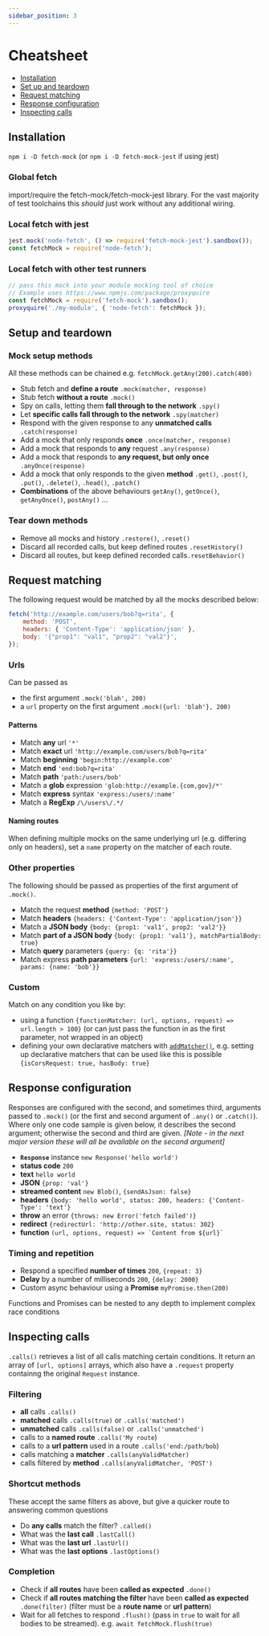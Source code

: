 ```yaml
---
sidebar_position: 3
---
```


# Cheatsheet

- [Installation](#installation)
- [Set up and teardown](#setup-and-teardown)
- [Request matching](#request-matching)
- [Response configuration](#response-configuration)
- [Inspecting calls](#inspecting-calls)

## Installation

`npm i -D fetch-mock` (or `npm i -D fetch-mock-jest` if using jest)

### Global fetch

import/require the fetch-mock/fetch-mock-jest library. For the vast majority of test toolchains this _should_ just work without any additional wiring.

### Local fetch with jest

```js
jest.mock('node-fetch', () => require('fetch-mock-jest').sandbox());
const fetchMock = require('node-fetch');
```

### Local fetch with other test runners

```js
// pass this mock into your module mocking tool of choice
// Example uses https://www.npmjs.com/package/proxyquire
const fetchMock = require('fetch-mock').sandbox();
proxyquire('./my-module', { 'node-fetch': fetchMock });
```

## Setup and teardown

### Mock setup methods

All these methods can be chained e.g. `fetchMock.getAny(200).catch(400)`

- Stub fetch and **define a route** `.mock(matcher, response)`
- Stub fetch **without a route** `.mock()`
- Spy on calls, letting them **fall through to the network** `.spy()`
- Let **specific calls fall through to the network** `.spy(matcher)`
- Respond with the given response to any **unmatched calls** `.catch(response)`
- Add a mock that only responds **once** `.once(matcher, response)`
- Add a mock that responds to **any** request `.any(response)`
- Add a mock that responds to **any request, but only once** `.anyOnce(response)`
- Add a mock that only responds to the given **method** `.get()`, `.post()`, `.put()`, `.delete()`, `.head()`, `.patch()`
- **Combinations** of the above behaviours `getAny()`, `getOnce()`, `getAnyOnce()`, `postAny()` ...

### Tear down methods

- Remove all mocks and history `.restore()`, `.reset()`
- Discard all recorded calls, but keep defined routes `.resetHistory()`
- Discard all routes, but keep defined recorded calls`.resetBehavior()`

## Request matching

The following request would be matched by all the mocks described below:

```js
fetch('http://example.com/users/bob?q=rita', {
	method: 'POST',
	headers: { 'Content-Type': 'application/json' },
	body: '{"prop1": "val1", "prop2": "val2"}',
});
```

### Urls

Can be passed as

- the first argument `.mock('blah', 200)`
- a `url` property on the first argument `.mock({url: 'blah'}, 200)`

#### Patterns

- Match **any** url `'*'`
- Match **exact** url `'http://example.com/users/bob?q=rita'`
- Match **beginning** `'begin:http://example.com'`
- Match **end** `'end:bob?q=rita'`
- Match **path** `'path:/users/bob'`
- Match a **glob** expression `'glob:http://example.{com,gov}/*'`
- Match **express** syntax `'express:/users/:name'`
- Match a **RegExp** `/\/users\/.*/`

#### Naming routes

When defining multiple mocks on the same underlying url (e.g. differing only on headers), set a `name` property on the matcher of each route.

### Other properties

The following should be passed as properties of the first argument of `.mock()`.

- Match the request **method** `{method: 'POST'}`
- Match **headers** `{headers: {'Content-Type': 'application/json'}}`
- Match a **JSON body** `{body: {prop1: 'val1', prop2: 'val2'}}`
- Match **part of a JSON body** `{body: {prop1: 'val1'}, matchPartialBody: true}`
- Match **query** parameters `{query: {q: 'rita'}}`
- Match express **path parameters** `{url: 'express:/users/:name', params: {name: 'bob'}}`

### Custom

Match on any condition you like by:

- using a function `{functionMatcher: (url, options, request) => url.length > 100}` (or can just pass the function in as the first parameter, not wrapped in an object)
- defining your own declarative matchers with [`addMatcher()`](http://www.wheresrhys.co.uk/fetch-mock/#api-mockingadd-matcher), e.g. setting up declarative matchers that can be used like this is possible `{isCorsRequest: true, hasBody: true}`

## Response configuration

Responses are configured with the second, and sometimes third, arguments passed to `.mock()` (or the first and second argument of `.any()` or `.catch()`). Where only one code sample is given below, it describes the second argument; otherwise the second and third are given. _[Note - in the next major version these will all be available on the second argument]_

- **`Response`** instance `new Response('hello world')`
- **status code** `200`
- **text** `hello world`
- **JSON** `{prop: 'val'}`
- **streamed content** `new Blob()`, `{sendAsJson: false}`
- **headers** `{body: 'hello world', status: 200, headers: {'Content-Type': 'text'}`
- **throw** an error `{throws: new Error('fetch failed')}`
- **redirect** `{redirectUrl: 'http://other.site, status: 302}`
- **function** `` (url, options, request) => `Content from ${url}` ``

### Timing and repetition

- Respond a specified **number of times** `200`, `{repeat: 3}`
- **Delay** by a number of milliseconds `200`, `{delay: 2000}`
- Custom async behaviour using a **Promise** `myPromise.then(200)`

Functions and Promises can be nested to any depth to implement complex race conditions

## Inspecting calls

`.calls()` retrieves a list of all calls matching certain conditions. It return an array of `[url, options]` arrays, which also have a `.request` property containng the original `Request` instance.

### Filtering

- **all** calls `.calls()`
- **matched** calls `.calls(true)` or `.calls('matched')`
- **unmatched** calls `.calls(false)` or `.calls('unmatched')`
- calls to a **named route** `.calls('My route`)
- calls to a **url pattern** used in a route `.calls('end:/path/bob`)
- calls matching a **matcher** `.calls(anyValidMatcher)`
- calls filtered by **method** `.calls(anyValidMatcher, 'POST')`

### Shortcut methods

These accept the same filters as above, but give a quicker route to answering common questions

- Do **any calls** match the filter? `.called()`
- What was the **last call** `.lastCall()`
- What was the **last url** `.lastUrl()`
- What was the **last options** `.lastOptions()`

### Completion

- Check if **all routes** have been **called as expected** `.done()`
- Check if **all routes matching the filter** have been **called as expected** `.done(filter)` (filter must be a **route name** or **url pattern**)
- Wait for all fetches to respond `.flush()` (pass in `true` to wait for all bodies to be streamed). e.g. `await fetchMock.flush(true)`
